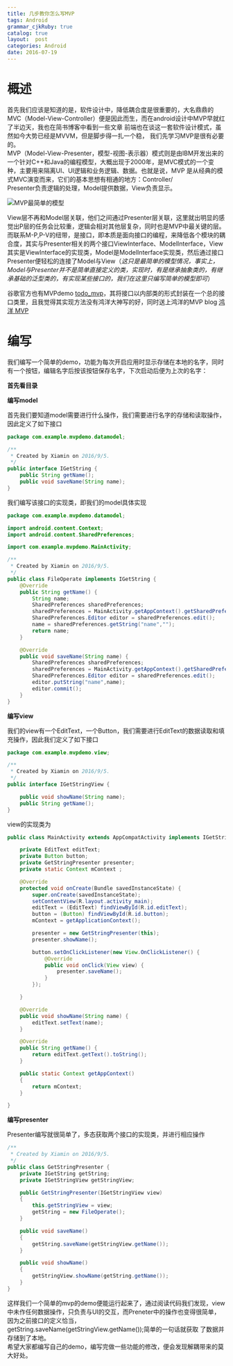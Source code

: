 ```yaml
---
title: 几步教你怎么写MVP
tags: Android
grammar_cjkRuby: true
catalog: true
layout:  post
categories: Android
date: 2016-07-19
---
```


# 概述

首先我们应该是知道的是，软件设计中，降低耦合度是很重要的，大名鼎鼎的MVC（Model-View-Controller）便是因此而生，而在android设计中MVP早就红了半边天，我也在简书博客中看到一些文章 前端也在谈这一套软件设计模式，虽然如今大势已经是MVVM，但是脚步得一扎一个稳， 我们先学习MVP是很有必要的。<br>
  MVP（Model-View-Presenter，模型-视图-表示器）模式则是由IBM开发出来的一个针对C++和Java的编程模型，大概出现于2000年，是MVC模式的一个变种，主要用来隔离UI、UI逻辑和业务逻辑、数据。也就是说，MVP 是从经典的模式MVC演变而来，它们的基本思想有相通的地方：Controller/<br>Presenter负责逻辑的处理，Model提供数据，View负责显示。


![MVP最简单的模型](http://upload-images.jianshu.io/upload_images/2305881-06400859c7fc55d6.png?imageMogr2/auto-orient/strip%7CimageView2/2/w/1240)

View层不再和Model层关联，他们之间通过Presenter层关联，这里就出明显的感觉出P层的任务会比较重，逻辑会相对其他层复杂，同时也是MVP中最关键的层。而联系M-P,P-V的纽带，是接口，即本质是面向接口的编程，来降低各个模块的耦合度，其实与Presenter相关的两个接口ViewInterface、ModelInterface，View其实是ViewInterface的实现类，Model是ModelInterface实现类，然后通过接口Presenter便轻松的连接了Model与View（*这只是最简单的模型情况，事实上，Model与Presenter并不是简单直接定义的类，实现时，有是继承抽象类的，有继承基础的泛型类的，有实现某些接口的，我们在这里只编写简单的模型即可*）

谷歌官方也有MVPdemo [todo_mvp][1]，其将接口以内部类的形式封装在一个总的接口类里，且我觉得其实现方法没有鸿洋大神写的好，同时送上鸿洋的MVP blog [鸿洋 MVP][2]

# 编写

我们编写一个简单的demo，功能为每次开启应用时显示存储在本地的名字，同时有一个按钮，编辑名字后按该按钮保存名字，下次启动后便为上次的名字：

**首先看目录**

**编写model**

首先我们要知道model需要进行什么操作，我们需要进行名字的存储和读取操作，因此定义了如下接口

``` java
package com.example.mvpdemo.datamodel;

/**
 * Created by Xiamin on 2016/9/5.
 */
public interface IGetString {
    public String getName();
    public void saveName(String name);
}

```

我们编写该接口的实现类，即我们的model具体实现

``` java
package com.example.mvpdemo.datamodel;

import android.content.Context;
import android.content.SharedPreferences;

import com.example.mvpdemo.MainActivity;

/**
 * Created by Xiamin on 2016/9/5.
 */
public class FileOperate implements IGetString {
    @Override
    public String getName() {
        String name;
        SharedPreferences sharedPreferences;
        sharedPreferences = MainActivity.getAppContext().getSharedPreferences("data", Context.MODE_PRIVATE);
        SharedPreferences.Editor editor = sharedPreferences.edit();
        name = sharedPreferences.getString("name","");
        return name;
    }

    @Override
    public void saveName(String name) {
        SharedPreferences sharedPreferences;
        sharedPreferences = MainActivity.getAppContext().getSharedPreferences("data", Context.MODE_PRIVATE);
        SharedPreferences.Editor editor = sharedPreferences.edit();
        editor.putString("name",name);
        editor.commit();
    }
}
```


**编写view**

我们的view有一个EditText，一个Button，我们需要进行EditText的数据读取和填充操作，因此我们定义了如下接口

``` java
package com.example.mvpdemo.view;

/**
 * Created by Xiamin on 2016/9/5.
 */
public interface IGetStringView {

    public void showName(String name);
    public String getName();
}

```

view的实现类为

``` java
public class MainActivity extends AppCompatActivity implements IGetStringView{

    private EditText editText;
    private Button button;
    private GetStringPresenter presenter;
    private static Context mContext ;

    @Override
    protected void onCreate(Bundle savedInstanceState) {
        super.onCreate(savedInstanceState);
        setContentView(R.layout.activity_main);
        editText = (EditText) findViewById(R.id.editText);
        button = (Button) findViewById(R.id.button);
        mContext = getApplicationContext();

        presenter = new GetStringPresenter(this);
        presenter.showName();

        button.setOnClickListener(new View.OnClickListener() {
            @Override
            public void onClick(View view) {
                presenter.saveName();
            }
        });

    }

    @Override
    public void showName(String name) {
        editText.setText(name);
    }

    @Override
    public String getName() {
        return editText.getText().toString();
    }

    public static Context getAppContext()
    {
        return mContext;
    }

}

```



**编写presenter**

Presenter编写就很简单了，多态获取两个接口的实现类，并进行相应操作

``` cs
/**
 * Created by Xiamin on 2016/9/5.
 */
public class GetStringPresenter {
    private IGetString getString;
    private IGetStringView getStringView;

    public GetStringPresenter(IGetStringView view)
    {
        this.getStringView = view;
        getString = new FileOperate();
    }

    public void saveName()
    {
        getString.saveName(getStringView.getName());
    }

    public void showName()
    {
        getStringView.showName(getString.getName());
    }
}
```

这样我们一个简单的mvp的demo便能运行起来了，通过阅读代码我们发现，view中未作任何数据操作，只负责与UI的交互，而Preneter中的操作也变得很简单，因为之前接口的定义恰当，  
		getString.saveName(getStringView.getName());简单的一句话就获取 了数据并存储到了本地。<br>
希望大家都编写自己的demo，编写完做一些功能的修改，便会发现解耦带来的莫大好处。




  [1]: https://github.com/googlesamples/android-architecture/tree/todo-mvp/
  [2]: http://blog.csdn.net/lmj623565791/article/details/46596109
